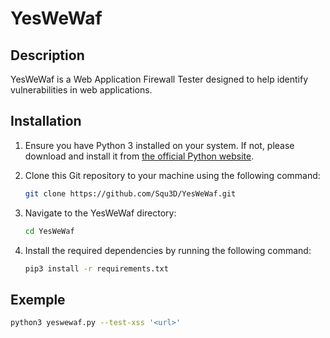 # YesWeWaf

## Description
YesWeWaf is a Web Application Firewall Tester designed to help identify vulnerabilities in web applications.

## Installation

1. Ensure you have Python 3 installed on your system. If not, please download and install it from [the official Python website](https://www.python.org/).

2. Clone this Git repository to your machine using the following command:

    ```bash
    git clone https://github.com/Squ3D/YesWeWaf.git
    ```

3. Navigate to the YesWeWaf directory:

    ```bash
    cd YesWeWaf
    ```

4. Install the required dependencies by running the following command:

    ```bash
    pip3 install -r requirements.txt
    ```

## Exemple

```bash
python3 yeswewaf.py --test-xss '<url>'



